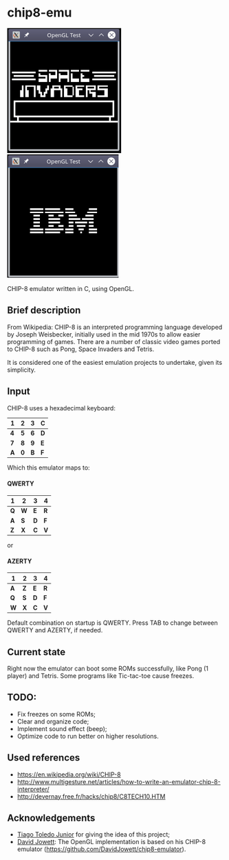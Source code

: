 # chip8-emu
![screenshot1](/imgs/screenshot1.png)
![screenshot2](/imgs/screenshot2.png)

CHIP-8 emulator written in C, using OpenGL.

## Brief description

From Wikipedia: CHIP-8 is an interpreted programming language developed by Joseph Weisbecker, initially used in the mid 1970s to allow easier programming of games. There are a number of classic video games ported to CHIP-8 such as Pong, Space Invaders and Tetris.

It is considered one of the easiest emulation projects to undertake, given its simplicity.

## Input
CHIP-8 uses a hexadecimal keyboard:

| **1** | **2** | **3** | **C** |
|---|---|---|---|
| **4** | **5** | **6** | **D** |
| **7** | **8** | **9** | **E** |
| **A** | **0** | **B** | **F** |

Which this emulator maps to:

#### QWERTY
| **1** | **2** | **3** | **4** |
|---|---|---|---|
| **Q** | **W** | **E** | **R** |
| **A** | **S** | **D** | **F** |
| **Z** | **X** | **C** | **V** |

or

#### AZERTY
| **1** | **2** | **3** | **4** |
|---|---|---|---|
| **A** | **Z** | **E** | **R** |
| **Q** | **S** | **D** | **F** |
| **W** | **X** | **C** | **V** |

Default combination on startup is QWERTY. Press TAB to change between QWERTY and AZERTY, if needed.


## Current state

Right now the emulator can boot some ROMs successfully, like Pong (1 player) and Tetris. Some programs like Tic-tac-toe cause freezes.

## TODO:
* Fix freezes on some ROMs;
* Clear and organize code;
* Implement sound effect (beep);
* Optimize code to run better on higher resolutions.


## Used references
* https://en.wikipedia.org/wiki/CHIP-8
* http://www.multigesture.net/articles/how-to-write-an-emulator-chip-8-interpreter/
* http://devernay.free.fr/hacks/chip8/C8TECH10.HTM

## Acknowledgements
* [Tiago Toledo Junior](https://github.com/TNanukem) for giving the idea of this project;
* [David Jowett](https://github.com/DavidJowett): The OpenGL implementation is based on his CHIP-8 emulator 
(https://github.com/DavidJowett/chip8-emulator).
